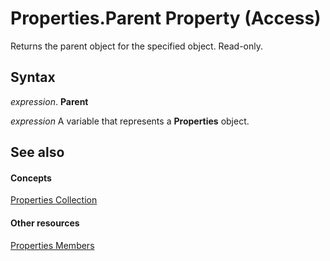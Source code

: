 
# Properties.Parent Property (Access)

Returns the parent object for the specified object. Read-only.


## Syntax

 _expression_. **Parent**

 _expression_ A variable that represents a **Properties** object.


## See also


#### Concepts


[Properties Collection](7e888aad-e783-dfc5-46df-9d92c89cfc35.md)
#### Other resources


[Properties Members](f929ac8f-69be-5240-ba4d-b5c2e3b5d230.md)
